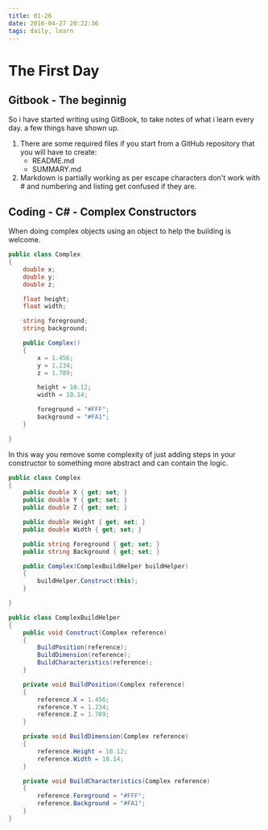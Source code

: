 ```yaml
---
title: 01-26
date: 2016-04-27 20:22:36
tags: daily, learn
---
```


# **The First Day**


## **Gitbook - The beginnig**

So i have started writing using GitBook, to take notes of what i learn every day. a few things have shown up.
1. There are some required files if you start from a GitHub repository that you will have to create:
    * README.md
    * SUMMARY.md
2. Markdown is partially working as per escape characters don't work with # and numbering and listing get confused if they are.

## **Coding - C# - Complex Constructors**


When doing complex objects using an object to help the building is welcome.
```csharp
public class Complex
{
    double x;
    double y;
    double z;

    float height;
    float width;

    string foreground;
    string background;

    public Complex()
    {
        x = 1.456;
        y = 1.234;
        z = 1.789;

        height = 10.12;
        width = 10.14;

        foreground = "#FFF";
        background = "#FA1";
    }

}
```
In this way you remove some complexity of just adding steps in your constructor to something more abstract and can contain the logic.

```csharp
public class Complex
{
    public double X { get; set; }
    public double Y { get; set; }
    public double Z { get; set; }

    public double Height { get; set; }
    public double Width { get; set; }

    public string Foreground { get; set; }
    public string Background { get; set; }

    public Complex(ComplexBuildHelper buildHelper)
    {
        buildHelper.Construct(this);
    }

}

public class ComplexBuildHelper
{
    public void Construct(Complex reference)
    {
        BuildPosition(reference);
        BuildDimension(reference);
        BuildCharacteristics(reference);
    }

    private void BuildPosition(Complex reference)
    {
        reference.X = 1.456;
        reference.Y = 1.234;
        reference.Z = 1.789;
    }

    private void BuildDimension(Complex reference)
    {
        reference.Height = 10.12;
        reference.Width = 10.14;
    }

    private void BuildCharacteristics(Complex reference)
    {
        reference.Foreground = "#FFF";
        reference.Background = "#FA1";
    }
}
```
